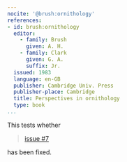 ```yaml
---
nocite: '@brush:ornithology'
references:
- id: brush:ornithology
  editor:
    - family: Brush
      given: A. H.
    - family: Clark
      given: G. A.
      suffix: Jr.
  issued: 1983
  language: en-GB
  publisher: Cambridge Univ. Press
  publisher-place: Cambridge
  title: Perspectives in ornithology
  type: book
...
```


This tests whether

> [issue #7](https://github.com/odkr/pandoc-zotxt.lua/issues/7)

has been fixed.
